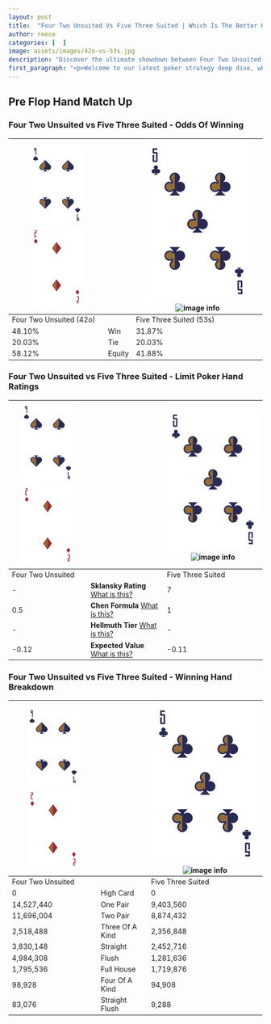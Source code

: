 ```yaml
---
layout: post
title:  "Four Two Unsuited Vs Five Three Suited | Which Is The Better Hand In Poker? A Complete Guide"
author: reece
categories: [  ]
image: assets/images/42o-vs-53s.jpg
description: "Discover the ultimate showdown between Four Two Unsuited and Five Three Suited in poker! Uncover the odds, strategies, and scenarios where one hand triumphs over the other. Get ready to up your poker game with this thrilling analysis."
first_paragraph: "<p>Welcome to our latest poker strategy deep dive, where we're pitting two distinct hands against each other in a high-stakes showdown: Four Two Unsuited vs Five Three Suited.</p><p>In the dynamic world of poker, every decision counts, and knowing which hand holds the upper hand is key to your success at the table.</p><p>In this article, we'll dissect these two hands, explore the scenarios where one dominates the other, and equip you with the knowledge to make strategic choices that can tip the odds in your favor.</p><p>Get ready to unravel the intriguing dynamics of these poker hands and elevate your game to new heights.</p>"
---
```




[comment]: # (sp0)

## Pre Flop Hand Match Up

<div class="table hand-ratings" markdown="1"> 



### Four Two Unsuited vs Five Three Suited - Odds Of Winning


    
| ![image info](assets/images/hand1/4.png) ![image info](assets/images/hand1/2o.png) |  | ![image info](assets/images/hand2/5.png) ![image info](assets/images/hand2/3s.png) |
| -------- | -------- | -------- |
| Four Two Unsuited (42o) |  | Five Three Suited (53s) |
| 48.10% | Win | 31.87% |
| 20.03% | Tie | 20.03% |
| 58.12% | Equity | 41.88% |




[comment]: # (sp1)



### Four Two Unsuited vs Five Three Suited - Limit Poker Hand Ratings


    
| ![image info](assets/images/hand1/4.png) ![image info](assets/images/hand1/2o.png) |  | ![image info](assets/images/hand2/5.png) ![image info](assets/images/hand2/3s.png) |
| -------- | -------- | -------- |
| Four Two Unsuited |  | Five Three Suited |
| - | **Sklansky Rating** [What is this?](/sklansky-rating-explained) | 7 |
| 0.5 | **Chen Formula** [What is this?](/chen-formula-explained) | 1 |
| - | **Hellmuth Tier** [What is this?](/Hellmuth-tier-explained) | - |
| -0.12 | **Expected Value** [What is this?](/expected-value-explained) | -0.11 |




[comment]: # (sp2)



### Four Two Unsuited vs Five Three Suited - Winning Hand Breakdown


    
| ![image info](assets/images/hand1/4.png) ![image info](assets/images/hand1/2o.png) |  | ![image info](assets/images/hand2/5.png) ![image info](assets/images/hand2/3s.png) |
| -------- | -------- | -------- |
| Four Two Unsuited |  | Five Three Suited |
| 0 | High Card | 0 |
| 14,527,440 | One Pair | 9,403,560 |
| 11,696,004 | Two Pair | 8,874,432 |
| 2,518,488 | Three Of A Kind | 2,356,848 |
| 3,830,148 | Straight | 2,452,716 |
| 4,984,308 | Flush | 1,281,636 |
| 1,795,536 | Full House | 1,719,876 |
| 98,928 | Four Of A Kind | 94,908 |
| 83,076 | Straight Flush | 9,288 |




[comment]: # (sp3)



</div>

[comment]: # (sp4)



[comment]: # (sp5)

